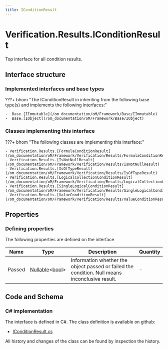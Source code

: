```yaml
---
title: IConditionResult
---
```


# Verification.Results.IConditionResult

Top interface for all condition results.

## Interface structure

### Implemented interfaces and base types

???+ bhom "The IConditionResult in inheriting from the following base type(s) and implements the following interfaces:"

    -  Base.[IImmutable](/om_documentation/oM/Framework/Base/IImmutable)
    -  Base.[IObject](/om_documentation/oM/Framework/Base/IObject)


### Classes implementing this interface

???+ bhom "The following classes are implementing this interface:"

    - Verification.Results.[FormulaConditionResult](/om_documentation/oM/Framework/Verification/Results/FormulaConditionResult)
    - Verification.Results.[IsNotNullResult](/om_documentation/oM/Framework/Verification/Results/IsNotNullResult)
    - Verification.Results.[IsOfTypeResult](/om_documentation/oM/Framework/Verification/Results/IsOfTypeResult)
    - Verification.Results.[LogicalCollectionConditionResult](/om_documentation/oM/Framework/Verification/Results/LogicalCollectionConditionResult)
    - Verification.Results.[SingleLogicalConditionResult](/om_documentation/oM/Framework/Verification/Results/SingleLogicalConditionResult)
    - Verification.Results.[ValueConditionResult](/om_documentation/oM/Framework/Verification/Results/ValueConditionResult)


## Properties



### Defining properties

The following properties are defined on the interface

| Name             | Type             | Description      | Quantity         |
|------------------|------------------|------------------|------------------|
| Passed | [Nullable](https://learn.microsoft.com/en-us/dotnet/api/System.Nullable-1?view=netstandard-2.0)&lt;[bool](https://learn.microsoft.com/en-us/dotnet/api/System.Boolean?view=netstandard-2.0)&gt; | Information whether the object passed or failed the condition. Null means inconclusive result. | - |


## Code and Schema

### C# implementation

The interface is defined in C#. The class definition is available on github:

- [IConditionResult.cs](https://github.com/BHoM/BHoM/blob/develop/Verification_oM/Results/Conditions/IConditionResult.cs)

All history and changes of the class can be found by inspection the history.
